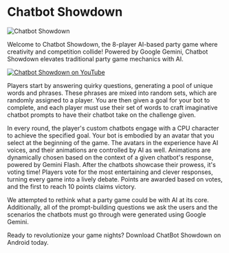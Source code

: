 # Chatbot Showdown

![Chatbot Showdown](job-job/Assets/UI/chatbot_title.png)

Welcome to Chatbot Showdown, the 8-player AI-based party game where creativity and competition collide! Powered by Google Gemini, Chatbot Showdown elevates traditional party game mechanics with AI.

[![Chatbot Showdown on YouTube](https://img.youtube.com/vi/0CPWghGf-uo/maxres1.jpg)](https://www.youtube.com/watch?v=0CPWghGf-uo)

Players start by answering quirky questions, generating a pool of unique words and phrases. These phrases are mixed into random sets, which are randomly assigned to a player. You are then given a goal for your bot to complete, and each player must use their set of words to craft imaginative chatbot prompts to have their chatbot take on the challenge given.

In every round, the player's custom chatbots engage with a CPU character to achieve the specified goal. Your bot is embodied by an avatar that you select at the beginning of the game. The avatars in the experience have AI voices, and their animations are controlled by AI as well. Animations are dynamically chosen based on the context of a given chatbot's response, powered by Gemini Flash. After the chatbots showcase their prowess, it's voting time! Players vote for the most entertaining and clever responses, turning every game into a lively debate. Points are awarded based on votes, and the first to reach 10 points claims victory.

We attempted to rethink what a party game could be with AI at its core. Additionally, all of the prompt-building questions we ask the users and the scenarios the chatbots must go through were generated using Google Gemini.

Ready to revolutionize your game nights? Download ChatBot Showdown on Android today.
